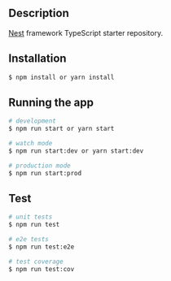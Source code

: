 
## Description

[Nest](https://github.com/nestjs/nest) framework TypeScript starter repository.

## Installation

```bash
$ npm install or yarn install
```

## Running the app

```bash
# development 
$ npm run start or yarn start

# watch mode
$ npm run start:dev or yarn start:dev

# production mode
$ npm run start:prod
```

## Test

```bash
# unit tests
$ npm run test

# e2e tests
$ npm run test:e2e

# test coverage
$ npm run test:cov
```




